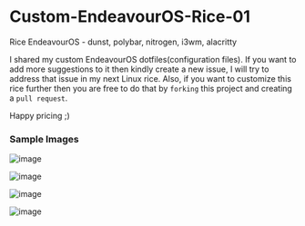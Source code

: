 # Custom-EndeavourOS-Rice-01

Rice EndeavourOS - dunst, polybar, nitrogen, i3wm, alacritty

I shared my custom EndeavourOS dotfiles(configuration files). If you want to add more suggestions to it then kindly create a new issue, I will try to address that issue in my next Linux rice. Also, if you
want to customize this rice further then you are free to do that by `forking` this project and creating a `pull request`. 

Happy pricing ;)

### Sample Images

![image](https://github.com/chococandy63/Custom-EndeavourOS-Rice-01/assets/79960426/a146b76b-99be-45cb-b4b7-b44ce636a1ba)

![image](https://github.com/chococandy63/Custom-EndeavourOS-Rice-01/assets/79960426/fe618793-84b1-47f3-9329-16eae101e3bb)

![image](https://github.com/chococandy63/Custom-EndeavourOS-Rice-01/assets/79960426/47e508fa-09ae-4469-84fc-30ff8612f783)


![image](https://github.com/chococandy63/Custom-EndeavourOS-Rice-01/assets/79960426/b482387f-5fca-42cd-8a7c-54ba4e6b4b78)


